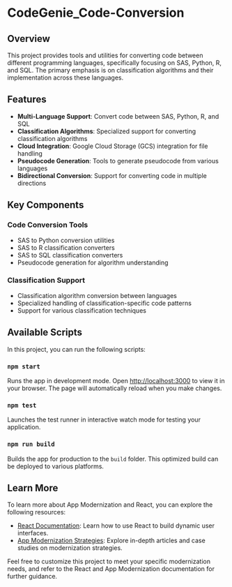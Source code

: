 # CodeGenie_Code-Conversion


## Overview
This project provides tools and utilities for converting code between different programming languages, specifically focusing on SAS, Python, R, and SQL. The primary emphasis is on classification algorithms and their implementation across these languages.

## Features
- **Multi-Language Support**: Convert code between SAS, Python, R, and SQL
- **Classification Algorithms**: Specialized support for converting classification algorithms
- **Cloud Integration**: Google Cloud Storage (GCS) integration for file handling
- **Pseudocode Generation**: Tools to generate pseudocode from various languages
- **Bidirectional Conversion**: Support for converting code in multiple directions

## Key Components

### Code Conversion Tools
- SAS to Python conversion utilities
- SAS to R classification converters
- SAS to SQL classification converters
- Pseudocode generation for algorithm understanding


### Classification Support
- Classification algorithm conversion between languages
- Specialized handling of classification-specific code patterns
- Support for various classification techniques

## Available Scripts

In this project, you can run the following scripts:

### `npm start`

Runs the app in development mode. Open [http://localhost:3000](http://localhost:3000) to view it in your browser. The page will automatically reload when you make changes.

### `npm test`

Launches the test runner in interactive watch mode for testing your application.

### `npm run build`

Builds the app for production to the `build` folder. This optimized build can be deployed to various platforms.

## Learn More

To learn more about App Modernization and React, you can explore the following resources:

- [React Documentation](https://reactjs.org/): Learn how to use React to build dynamic user interfaces.
- [App Modernization Strategies](https://www.example.com/app-modernization-strategies): Explore in-depth articles and case studies on modernization strategies.

Feel free to customize this project to meet your specific modernization needs, and refer to the React and App Modernization documentation for further guidance.
